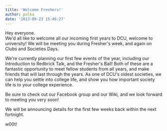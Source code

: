 ```yaml
---
title: 'Welcome Freshers!'
author: polka
date: '2013-09-23 15:46:27'
---
```

Hey everyone.  
We'd all like to welcome all our incoming first years to DCU, welcome to university! We will be meeting you during Fresher's week, and again on Clubs and Societies Days.

We're currently planning our first few events of the year, including our Introduction to Redbrick Talk, and the Fresher's Ball! Both of these are a fantastic opportunity to meet fellow students from all years, and make friends that will last through the years. As one of DCU's oldest societies, we can help you settle into college life, and show you how important society life is to your college experience.

Be sure to check out our Facebook group and our Wiki, and we look forward to meeting you very soon!

We will be announcing details for the first few weeks back within the next fortnight.

w00t!